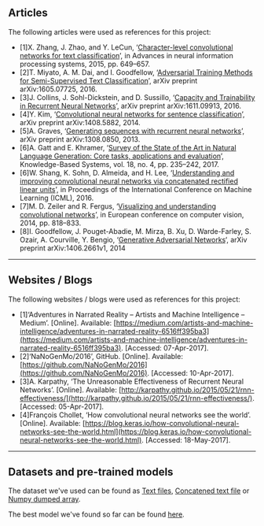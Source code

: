 ## Articles

The following articles were used as references for this project:


- [1]X. Zhang, J. Zhao, and Y. LeCun, ‘[Character-level convolutional networks for text classification](https://papers.nips.cc/paper/5782-character-level-convolutional-networks-for-text-classification.pdf)’, in Advances in neural information processing systems, 2015, pp. 649–657.
- [2]T. Miyato, A. M. Dai, and I. Goodfellow, ‘[Adversarial Training Methods for Semi-Supervised Text Classification](https://arxiv.org/pdf/1605.07725.pdf)’, arXiv preprint arXiv:1605.07725, 2016.
- [3]J. Collins, J. Sohl-Dickstein, and D. Sussillo, ‘[Capacity and Trainability in Recurrent Neural Networks](https://arxiv.org/pdf/1611.09913.pdf)’, arXiv preprint arXiv:1611.09913, 2016.
- [4]Y. Kim, ‘[Convolutional neural networks for sentence classification](http://www.aclweb.org/anthology/D14-1181)’, arXiv preprint arXiv:1408.5882, 2014.
- [5]A. Graves, ‘[Generating sequences with recurrent neural networks](https://arxiv.org/pdf/1308.0850.pdf)’, arXiv preprint arXiv:1308.0850, 2013.
- [6]A. Gatt and E. Khramer, ‘[Survey of the State of the Art in Natural Language Generation: Core tasks, applications and evaluation](https://arxiv.org/pdf/1703.09902.pdf)’, Knowledge-Based Systems, vol. 18, no. 4, pp. 235–242, 2017.
- [6]W. Shang, K. Sohn, D. Almeida, and H. Lee, ‘[Understanding and improving convolutional neural networks via concatenated rectified linear units](https://arxiv.org/pdf/1603.05201.pdf)’, in Proceedings of the International Conference on Machine Learning (ICML), 2016.
- [7]M. D. Zeiler and R. Fergus, ‘[Visualizing and understanding convolutional networks](https://arxiv.org/pdf/1311.2901.pdf)’, in European conference on computer vision, 2014, pp. 818–833.
- [8]I. Goodfellow, J. Pouget-Abadie, M. Mirza, B. Xu, D. Warde-Farley, S. Ozair, A. Courville, Y. Bengio, ‘[Generative Adversarial Networks](https://arxiv.org/pdf/1406.2661.pdf)‘, arXiv preprint arXiv:1406.2661v1, 2014

---

## Websites / Blogs

The following websites / blogs were used as references for this project:

- [1]‘Adventures in Narrated Reality – Artists and Machine Intelligence – Medium’. [Online]. Available: [https://medium.com/artists-and-machine-intelligence/adventures-in-narrated-reality-6516ff395ba3](https://medium.com/artists-and-machine-intelligence/adventures-in-narrated-reality-6516ff395ba3). [Accessed: 07-Apr-2017].
- [2]‘NaNoGenMo/2016’, GitHub. [Online]. Available: [https://github.com/NaNoGenMo/2016](https://github.com/NaNoGenMo/2016). [Accessed: 10-Apr-2017].
- [3]A. Karpathy, ‘The Unreasonable Effectiveness of Recurrent Neural Networks’. [Online]. Available: [http://karpathy.github.io/2015/05/21/rnn-effectiveness/](http://karpathy.github.io/2015/05/21/rnn-effectiveness/). [Accessed: 05-Apr-2017].
- [4]François Chollet, ‘How convolutional neural networks see the world’. [Online]. Available: [https://blog.keras.io/how-convolutional-neural-networks-see-the-world.html](https://blog.keras.io/how-convolutional-neural-networks-see-the-world.html). [Accessed: 18-May-2017].

---

## Datasets and pre-trained models

The dataset we've used can be found as [Text files](resources/Text.zip), [Concatened text file]() or [Numpy dumped array]().

The best model we've found so far can be found [here](resources/best_model.hdf5.zip).
